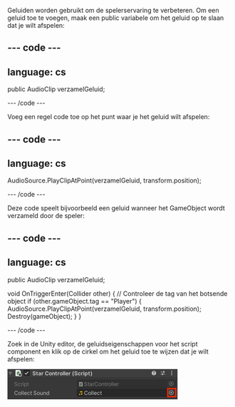 Geluiden worden gebruikt om de spelerservaring te verbeteren. Om een geluid toe te voegen, maak een public variabele om het geluid op te slaan dat je wilt afspelen:

--- code ---
---
language: cs
---

public AudioClip verzamelGeluid;

--- /code ---

Voeg een regel code toe op het punt waar je het geluid wilt afspelen:

--- code ---
---
language: cs
---

AudioSource.PlayClipAtPoint(verzamelGeluid, transform.position);

--- /code ---

Deze code speelt bijvoorbeeld een geluid wanneer het GameObject wordt verzameld door de speler:

--- code ---
---
language: cs
---

public AudioClip verzamelGeluid;

void OnTriggerEnter(Collider other)
{
    // Controleer de tag van het botsende object
    if (other.gameObject.tag == "Player")
    {
        AudioSource.PlayClipAtPoint(verzamelGeluid, transform.position);
        Destroy(gameObject);
    }
}

--- /code ---

Zoek in de Unity editor, de geluidseigenschappen voor het script component en klik op de cirkel om het geluid toe te wijzen dat je wilt afspelen:

![Het Inspector-venster met geluid 'Collect' in de Collect Sound-variabele en de cirkel rechts gemarkeerd.](images/collect-sound-property.png)
